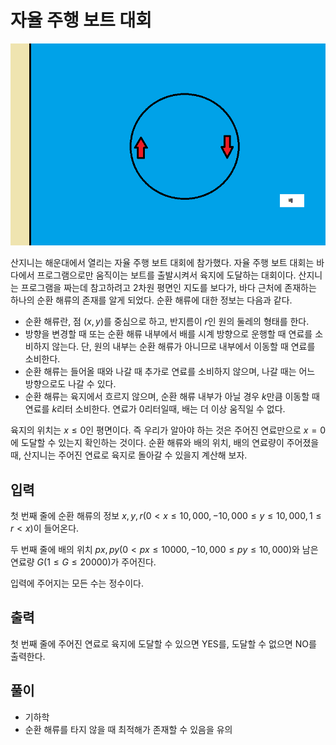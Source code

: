 # 자율 주행 보트 대회

![Untitled](picture/problem.png)

산지니는 해운대에서 열리는 자율 주행 보트 대회에 참가했다. 자율 주행 보트 대회는 바다에서 프로그램으로만 움직이는 보트를 출발시켜서 육지에 도달하는 대회이다. 산지니는 프로그램을 짜는데 참고하려고 2차원 평면인 지도를 보다가, 바다 근처에 존재하는 하나의 순환 해류의 존재를 알게 되었다. 순환 해류에 대한 정보는 다음과 같다.

- 순환 해류란, 점 $(x, y)$를 중심으로 하고, 반지름이 $r$인 원의 둘레의 형태를 한다.
- 방향을 변경할 때 또는 순환 해류 내부에서 배를 시계 방향으로 운행할 때 연료를 소비하지 않는다. 단, 원의 내부는 순환 해류가 아니므로 내부에서 이동할 때 연료를 소비한다.
- 순환 해류는 들어올 때와 나갈 때 추가로 연료를 소비하지 않으며, 나갈 때는 어느 방향으로도 나갈 수 있다. 
- 순환 해류는 육지에서 흐르지 않으며, 순환 해류 내부가 아닐 경우 $k$만큼 이동할 때 연료를 $k$리터 소비한다. 연료가 $0$리터일때, 배는 더 이상 움직일 수 없다.

육지의 위치는 $x ≤ 0$인 평면이다. 즉 우리가 알아야 하는 것은 주어진 연료만으로 $x = 0$에 도달할 수 있는지 확인하는 것이다. 순환 해류와 배의 위치, 배의 연료량이 주어졌을 때, 산지니는 주어진 연료로 육지로 돌아갈 수 있을지 계산해 보자.

## 입력

첫 번째 줄에 순환 해류의 정보 $x, y, r( 0 < x ≤ 10,000, -10,000 ≤ y ≤ 10,000, 1 ≤ r < x)$이 들어온다.

두 번째 줄에 배의 위치 $px, py(0 < px ≤ 10000, -10,000 ≤ py ≤ 10,000)$와 남은 연료량 $G(1 ≤ G ≤ 20000)$가 주어진다.

입력에 주어지는 모든 수는 정수이다.

## 출력

첫 번째 줄에 주어진 연료로 육지에 도달할 수 있으면 YES를, 도달할 수 없으면 NO를 출력한다.

## 풀이

- 기하학
- 순환 해류를 타지 않을 때 최적해가 존재할 수 있음을 유의
